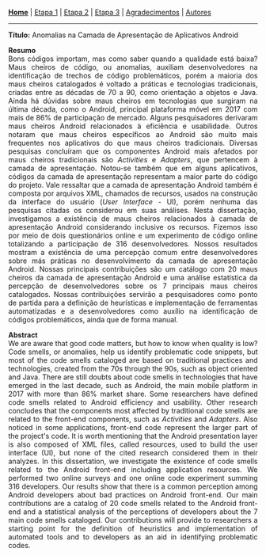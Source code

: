 [<b>Home</b>](/master-degree-dissertation) | [Etapa 1](etapa-1) | [Etapa 2](etapa-2) | [Etapa 3](etapa-3) | [Agradecimentos](agradecimentos) | [Autores](autores)
<hr/>

**Título:** Anomalias na Camada de Apresentação de Aplicativos Android

<p style='text-align: justify;'>
<b>Resumo</b><br/>
Bons códigos importam, mas como saber quando a qualidade está baixa? Maus cheiros de código, ou anomalias, auxiliam desenvolvedores na identificação de trechos de código problemáticos, porém a maioria dos maus cheiros catalogados é voltado a práticas e tecnologias tradicionais, criadas entre as décadas de 70 a 90, como orientação a objetos e Java. Ainda há dúvidas sobre maus cheiros em tecnologias que surgiram na última década, como o Android, principal plataforma móvel em 2017 com mais de 86% de participação de mercado. Alguns pesquisadores derivaram maus cheiros Android relacionados à eficiência e usabilidade. Outros notaram que maus cheiros específicos ao Android são muito mais frequentes nos aplicativos do que maus cheiros tradicionais. Diversas pesquisas concluíram que os componentes Android mais afetados por maus cheiros tradicionais são <i>Activities</i> e <i>Adapters</i>, que pertencem à camada de apresentação. Notou-se também que em alguns aplicativos, códigos da camada de apresentação representam a maior parte do código do projeto. Vale ressaltar que a camada de apresentação Android também é composta por arquivos XML, chamados de recursos, usados na construção da interface do usuário (<i>User Interface</i> - UI), porém nenhuma das pesquisas citadas os considerou em suas análises. Nesta dissertação, investigamos a existência de maus cheiros relacionados à camada de apresentação Android considerando inclusive os recursos. Fizemos isso por meio de dois questionários online e um experimento de código online totalizando a participação de 316 desenvolvedores. Nossos resultados mostram a existência de uma percepção comum entre desenvolvedores sobre más práticas no desenvolvimento da camada de apresentação Android. Nossas principais contribuições são um catálogo com 20 maus cheiros da camada de apresentação Android e uma análise estatística da percepção de desenvolvedores sobre os 7 principais maus cheiros catalogados. Nossas contribuições servirão a pesquisadores como ponto de partida para a definição de heurísticas e implementação de ferramentas automatizadas e a desenvolvedores como auxílio na identificação de códigos problemáticos, ainda que de forma manual.
</p>

<p style='text-align: justify;'>
<b>Abstract</b><br/>
We are aware that good code matters, but how to know when quality is low? Code smells, or anomalies, help us identify problematic code snippets, but most of the code smells cataloged are based on traditional practices and technologies, created from the 70s through the 90s, such as object oriented and Java. There are still doubts about code smells in technologies that have emerged in the last decade, such as Android, the main mobile platform in 2017 with more than 86% market share. Some researchers have defined code smells related to Android efficiency and usability. Other research concludes that the components most affected by traditional code smells are related to the front-end components, such as <i>Activities</i> and <i>Adapters</i>. Also noticed in some applications, front-end code represent the larger part of the project's code. It is worth mentioning that the Android presentation layer is also composed of XML files, called resources, used to build the user interface (UI), but none of the cited research considered them in their analyzes. In this dissertation, we investigate the existence of code smells related to the Android front-end including application resources. We performed two online surveys and one online code experiment summing 316 developers. Our results show that there is a common perception among Android developers about bad practices on Android front-end. Our main contributions are a catalog of 20 code smells related to the Android front-end and a statistical analysis of the perceptions of developers about the 7 main code smells cataloged. Our contributions will provide to researchers a starting point for the definition of heuristics and implementation of automated tools and to developers as an aid in identifying problematic codes.

</p>

<!-- 1. Colocar tabela completa com as más práticas de baixa tb.
2. Colocar survey dois. -->